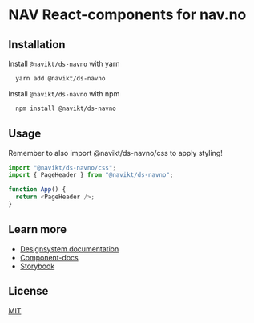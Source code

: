 # NAV React-components for nav.no

## Installation

Install `@navikt/ds-navno` with yarn

```bash
  yarn add @navikt/ds-navno
```

Install `@navikt/ds-navno` with npm

```bash
  npm install @navikt/ds-navno
```

## Usage

Remember to also import @navikt/ds-navno/css to apply styling!

```javascript
import "@navikt/ds-navno/css";
import { PageHeader } from "@navikt/ds-navno";

function App() {
  return <PageHeader />;
}
```

## Learn more

- [Designsystem documentation](https://aksel.nav.no/designsystem)
- [Component-docs](https://aksel.nav.no/designsystem/side/oversikt-komponenter)
- [Storybook](https://main--5f801fb2aea7820022de2936.chromatic.com/)

## License

[MIT](https://github.com/navikt/Designsystemet/blob/main/LICENCE)
